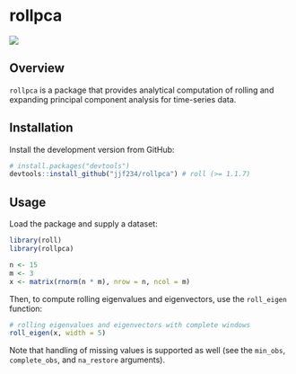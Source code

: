 # rollpca

[![](https://github.com/jjf234/rollpca/actions/workflows/check-standard.yaml/badge.svg)](https://github.com/jjf234/rollpca/actions/workflows/check-standard.yaml)

## Overview

`rollpca` is a package that provides analytical computation of rolling and expanding principal component analysis for time-series data.

## Installation

Install the development version from GitHub:

``` r
# install.packages("devtools")
devtools::install_github("jjf234/rollpca") # roll (>= 1.1.7)
```

## Usage

Load the package and supply a dataset:

``` r
library(roll)
library(rollpca)

n <- 15
m <- 3
x <- matrix(rnorm(n * m), nrow = n, ncol = m)
```
Then, to compute rolling eigenvalues and eigenvectors, use the `roll_eigen` function:

```r
# rolling eigenvalues and eigenvectors with complete windows
roll_eigen(x, width = 5)
```

Note that handling of missing values is supported as well (see the `min_obs`, `complete_obs`, and `na_restore` arguments).